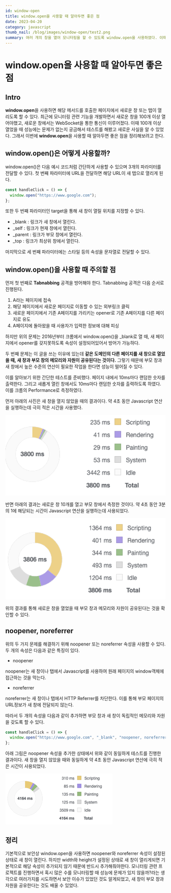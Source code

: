 ```yaml
---
id: window-open
title: window.open을 사용할 때 알아두면 좋은 점
date: 2023-04-20
category: javascript
thumb_nail: /blog/images/window-open/test2.png
summary: 여러 개의 창을 열어 모니터링을 할 수 있도록 window.open을 사용하였다. 이때 몇 가지 문제가 있다는 것을 발견하였고 이를 해결하기 위한 방법을 정리하였다.
---
```


# window.open을 사용할 때 알아두면 좋은 점

## Intro

**window.open**을 사용하면 해당 메서드를 호출한 페이지에서 새로운 창 또는 탭이 열리도록 할 수 있다. 최근에 모니터링 관련 기능을 개발하면서 새로운 창을 100개 이상 열어야했고, 새로운 창에서는 WebSocket을 통한 통신이 이루어졌다. 이때 100개 이상 열었을 때 성능에는 문제가 없는지 궁금해서 테스트를 해봤고 새로운 사실을 알 수 있었다. 그래서 이번에 **window.open**을 사용할 때 알아두면 좋은 점을 정리해보려고 한다.

## window.open()은 어떻게 사용할까?

window.open()은 다음 예시 코드처럼 간단하게 사용할 수 있으며 3개의 파라미터를 전달할 수 있다. 첫 번째 파라미터에 URL을 전달하면 해당 URL이 새 탭으로 열리게 된다.

```jsx
const handleClick = () => {
  window.open("https://www.google.com");
};
```

또한 두 번째 파라미터인 target을 통해 새 창이 열릴 위치를 지정할 수 있다.

- \_blank : 링크가 새 창에서 열린다.
- \_self : 링크가 현재 창에서 열린다.
- \_parent : 링크가 부모 창에서 열린다.
- \_top : 링크가 최상위 창에서 열린다.

마지막으로 세 번째 파라미터에는 스타일 등의 속성을 문자열로 전달할 수 있다.

## window.open()을 사용할 때 주의할 점

먼저 첫 번째로 **Tabnabbing** 공격을 방어해야 한다. Tabnabbing 공격은 다음 순서로 진행된다.

1. A라는 페이지에 접속
2. 해당 페이지에서 새로운 페이지로 이동할 수 있는 외부링크 클릭
3. 새로운 페이지에서 기존 A페이지를 가리키는 opener로 기존 A페이지를 다른 페이지로 유도
4. A페이지에 돌아왔을 때 사용자가 입력한 정보에 대해 피싱

하지만 위의 문제는 2016년부터 크롬에서 window.open()을 \_blank로 열 때, 새 페이지에서 opener를 갖지못하도록 속성이 설정되어있어서 방어가 가능하다.

두 번째 문제는 이 글을 쓰는 이유에 있는데 **같은 도메인의 다른 페이지를 새 창으로 열었을 때, 새 창과 부모 창의 메모리와 자원이 공유된다는 것이다.** 그렇기 때문에 부모 창과 새 창에서 높은 수준의 연산이 필요한 작업을 한다면 성능이 떨어질 수 있다.

이를 알아보기 위한 간단한 테스트를 준비했다. 페이지 내에서 10ms마다 랜덤한 숫자를 출력한다. 그리고 새롭게 열린 창에서도 10ms마다 랜덤한 숫자를 출력하도록 하였다. 이를 크롬의 Performance로 측정하였다.

먼저 아래의 사진은 새 창을 열지 않았을 때의 결과이다. 약 4초 동안 Javascript 연산을 실행하는데 극히 적은 시간을 사용했다.

![test1.png](/blog/images/window-open/test1.png)

반면 아래의 결과는 새로운 창 10개를 열고 부모 창에서 측정한 것이다. 약 4초 동안 3분의 1에 해당되는 시간이 Javascript 연산을 실행하는데 사용되었다.

![test2.png](/blog/images/window-open/test2.png)

위의 결과를 통해 새로운 창을 열었을 때 부모 창과 메모리와 자원이 공유된다는 것을 확인할 수 있다.

## noopener, noreferrer

위의 두 가지 문제를 해결하기 위해 noopener 또는 noreferrer 속성을 사용할 수 있다. 두 개의 속성은 다음과 같은 특징이 있다.

- noopener

noopener는 새 창이나 탭에서 Javascript를 사용하여 원래 페이지의 window객체에 접근하는 것을 막는다.

- noreferrer

noreferrer는 새 창이나 탭에서 HTTP Referrer를 차단한다. 이를 통해 부모 페이지의 URL정보가 새 창에 전달되지 않는다.

따라서 두 개의 속성을 다음과 같이 추가하면 부모 창과 새 창이 독립적인 메모리와 자원을 갖도록 할 수 있다.

```jsx
const handleClick = () => {
  window.open("https://www.google.com", "_blank", "noopener, noreferrer");
};
```

아래 그림은 noopener 속성을 추가한 상태에서 위와 같이 동일하게 테스트를 진행한 결과이다. 새 창을 열지 않았을 때와 동일하게 약 4초 동안 Javascript 연산에 극히 적은 시간이 사용되었다.

![test3.png](/blog/images/window-open/test3.png)

## 정리

기본적으로 보안상 window.open을 사용하면 noopener와 noreferrer 속성이 설정된 상태로 새 창이 열린다. 하지만 width와 height가 설정된 상태로 새 창이 열리게되면 기본적으로 해당 속성이 추가되지 않기 때문에 반드시 추가해줘야한다.
모니터링 관련 프로젝트를 진행하면서 혹시 많은 수를 모니터링할 때 성능에 문제가 있지 않을까?라는 생각으로 여러가지를 시도하면서 보안 이슈가 있었던 것도 알게되었고, 새 창이 부모 창과 자원을 공유한다는 것도 배울 수 있었다.
